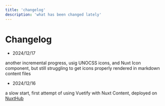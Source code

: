 ```yaml
---
title: 'changelog'
description: 'what has been changed lately'
---
```


# Changelog


- 2024/12/17

another incremental progress, usig UNOCSS icons, and Nuxt Icon component, but still struggling to get icons properly rendered in markdown content files


- 2024/12/16

a slow start, first attempt of using Vuetify with Nuxt Content, deployed on [NuxtHub](https://admin.hub.nuxt.com/marco-a-almeida/hello-edge/production)

